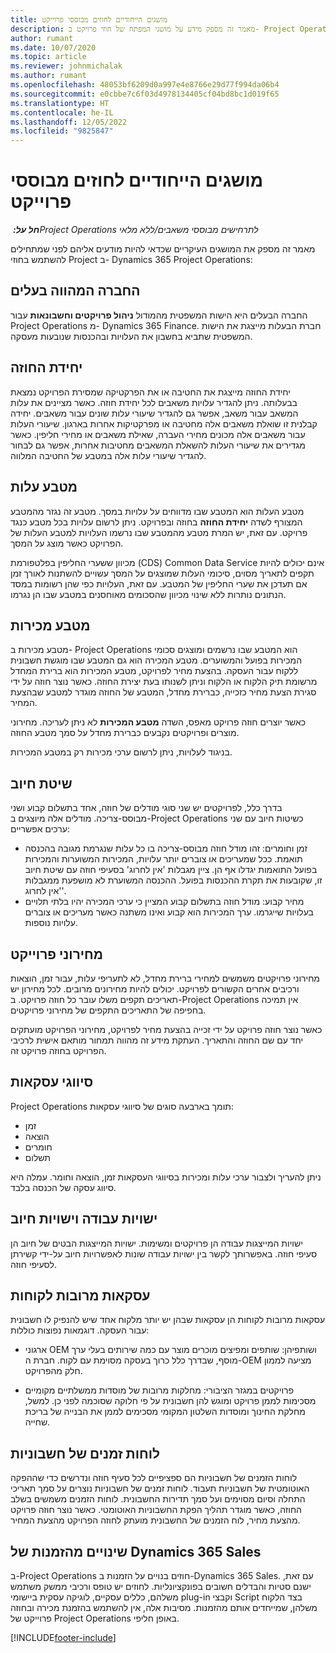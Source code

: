 ```yaml
---
title: מושגים הייחודיים לחוזים מבוססי פרוייקט
description: מאמר זה מספק מידע על מושגי המפתח של חוזי פרויקט ב- Project Operations.
author: rumant
ms.date: 10/07/2020
ms.topic: article
ms.reviewer: johnmichalak
ms.author: rumant
ms.openlocfilehash: 48053bf6209d0a997e4e8766e29d77f994da06b4
ms.sourcegitcommit: e0cbbe7c6f03d4978134405cf04bd8bc1d019f65
ms.translationtype: HT
ms.contentlocale: he-IL
ms.lasthandoff: 12/05/2022
ms.locfileid: "9825847"
---
```

# <a name="concepts-unique-to-project-based-contracts"></a>מושגים הייחודיים לחוזים מבוססי פרוייקט

_**חל על:** ‏Project Operations לתרחישים מבוססי משאבים/ללא מלאי_



מאמר זה מספק את המושגים העיקריים שכדאי להיות מודעים אליהם לפני שמתחילים להשתמש בחוזי Project ב- Dynamics 365 Project Operations:

## <a name="owning-company"></a>החברה המהווה בעלים

החברה הבעלים היא הישות המשפטית מהמודול **ניהול פרויקטים וחשבונאות** עבור Project Operations מ- Dynamics 365 Finance. חברת הבעלות מייצגת את הישות המשפטית שתביא בחשבון את העלויות ובהכנסות שנובעות מעסקה.

## <a name="contracting-unit"></a>יחידת החוזה

יחידת החוזה מייצגת את החטיבה או את הפרקטיקה שמסירת הפרויקט נמצאת בבעלותה. ניתן להגדיר עלויות משאבים לכל יחידת חוזה. כאשר מציינים את עלות המשאב עבור משאב, אפשר גם להגדיר שיעורי עלות שונים עבור משאבים. יחידה קבלנית זו שואלת משאבים אלה מחטיבה או מפרקטיקות אחרות בארגון. שיעורי העלות עבור משאבים אלה מכונים מחירי העברה, שאילת משאבים או מחירי חליפין. כאשר מגדירים את שיעורי העלות להשאלת המשאבים מחטיבות אחרות, אפשר גם לבחור להגדיר שיעורי עלות אלה במטבע של החטיבה המלווה.

## <a name="cost-currency"></a>מטבע עלות

מטבע העלות הוא המטבע שבו מדווחים על עלויות במסך. מטבע זה נגזר מהמטבע המצורף לשדה **יחידת החוזה** בחוזה ובפרויקט. ניתן לרשום עלויות בכל מטבע כנגד פרויקט. עם זאת, יש המרת מטבע מהמטבע שבו נרשמו העלויות למטבע העלות של הפרויקט כאשר מוצג על המסך.

מכיוון ששערי החליפין בפלטפורמת (CDS) Common Data Service אינם יכולים להיות תקפים לתאריך מסוים, סיכומי העלות שמוצגים על המסך עשויים להשתנות לאורך זמן אם תעדכן את שערי החליפין של המטבע. עם זאת, העלויות כפי שהן רשומות במסד הנתונים נותרות ללא שינוי מכיוון שהסכומים מאוחסנים במטבע שבו הן נגרמו.

## <a name="sales-currency"></a>מטבע מכירות

מטבע מכירות ב- Project Operations הוא המטבע שבו נרשמים ומוצגים סכומי המכירות בפועל והמשוערים. מטבע המכירה הוא גם המטבע שבו מוגשת חשבונית ללקוח עבור העסקה. בהצעת מחיר לפרויקט, מטבע המכירות הוא ברירת המחדל מרשומת תיק הלקוח או הלקוח וניתן לשנותו בעת יצירת החוזה. כאשר נוצר חוזה על ידי סגירת הצעת מחיר כזכייה, כברירת מחדל, המטבע של החוזה מוגדר למטבע שבהצעת המחיר.

כאשר יוצרים חוזה פרויקט מאפס, השדה **מטבע המכירות** לא ניתן לעריכה. מחירוני מוצרים ופרויקטים נקבעים כברירת מחדל על סמך מטבע החוזה.

בניגוד לעלויות, ניתן לרשום ערכי מכירות רק במטבע המכירות.

## <a name="billing-method"></a>שיטת חיוב

בדרך כלל, לפרויקטים יש שני סוגי מודלים של חוזה, אחד בתשלום קבוע ושני מבוסס-צריכה. מודלים אלה מיוצגים ב-Project Operations כשיטות חיוב עם שני ערכים אפשריים:

- זמן וחומרים: זהו מודל חוזה מבוסס-צריכה בו כל עלות שנגרמת מגובה בהכנסה תואמת. ככל שמעריכים או צוברים יותר עלויות, המכירות המשוערות והמכירות בפועל התואמות יגדלו אף הן. ציין מגבלות 'אין לחרוג' בסעיפי חוזה עם שיטת חיוב זו, שקובעות את תקרת ההכנסות בפועל. ההכנסה המשוערת לא מושפעת ממגבלות 'אין לחרוג'.
- מחיר קבוע: מודל חוזה בתשלום קבוע המציין כי ערכי המכירה יהיו בלתי תלויים בעלויות שייגרמו. ערך המכירות הוא קבוע ואינו משתנה כאשר מעריכים או צוברים עלויות נוספות.

## <a name="project-price-lists"></a>מחירוני פרוייקט

מחירוני פרויקטים משמשים למחירי ברירת מחדל, לא לתעריפי עלות, עבור זמן, הוצאות ורכיבים אחרים הקשורים לפרויקט. יכולים להיות מחירונים מרובים. לכל מחירון יש תאריכים תקפים משלו עובר כל חוזה פרויקט. ב-Project Operations אין תמיכה בחפיפה של התאריכים התקפים של מחירוני פרויקטים.

כאשר נוצר חוזה פרויקט על ידי זכייה בהצעת מחיר לפרויקט, מחירוני הפרויקט מועתקים יחד עם שם החוזה והתאריך. העתקת מידע זה מהווה תמחור מותאם אישית לרכיבי הפרויקט בחוזה פרויקט זה.

## <a name="transaction-classes"></a>סיווגי עסקאות

Project Operations תומך בארבעה סוגים של סיווגי עסקאות:

- זמן
- הוצאה
- חומרים
- תשלום

ניתן להעריך ולצבור ערכי עלות ומכירות בסיווגי העסקאות זמן, הוצאה וחומר. עמלה היא סיווג עסקה של הכנסה בלבד.

## <a name="work-entities-and-billing-entities"></a>ישויות עבודה וישויות חיוב

ישויות המייצגות עבודה הן פרויקטים ומשימות. ישויות המייצגות הבטים של חיוב הן סעיפי חוזה. באפשרותך לקשר בין ישויות עבודה שונות לאפשרויות חיוב על-ידי קשירתן לסעיפי חוזה.

## <a name="multi-customer-deals"></a>עסקאות מרובות לקוחות

עסקאות מרובות לקוחות הן עסקאות שבהן יש יותר מלקוח אחד שיש להנפיק לו חשבונית עבור העסקה. דוגמאות נפוצות כוללות:

- ארגוני OEM ושותפיהן: שותפים ומפיצים מוכרים מוצר עם כמה שירותים בעלי ערך מוסף, שבדרך כלל כרוך בעסקה מסוימת עם לקוח. חברת ה-OEM מציעה לממון חלק מהפרויקט. 

- פרויקטים במגזר הציבורי: מחלקות מרובות של מוסדות ממשלתיים מקומיים מסכימות לממן פרויקט ומוגש להן חשבונית על פי חלוקה שסוכמה לפני כן. למשל, מחלקת החינוך ומוסדות השלטון המקומי מסכימים לממן את הבנייה של בריכת שחייה.

## <a name="invoice-schedules"></a>לוחות זמנים של חשבוניות

לוחות הזמנים של חשבוניות הם ספציפיים לכל סעיף חוזה ונדרשים כדי שההפקה האוטומטית של חשבוניות תעבוד. לוחות זמנים של חשבוניות נוצרים על סמך תאריכי התחלה וסיום מסוימים ועל סמך תדירות החשבונית. לוחות הזמנים משמשים בשלב החוזה, כאשר מוגדר תהליך הפקת החשבוניות האוטומטי. כאשר נוצר חוזה פרויקט מהצעת מחיר, לוח הזמנים של החשבונית מועתק לחוזה הפרויקט מהצעת המחיר.

## <a name="changes-from-dynamics-365-sales-orders"></a>שינויים מהזמנות של Dynamics 365 Sales

ב-Project Operations חוזים בנויים על הזמנות ב-Dynamics 365 Sales. עם זאת, ישנם סטיות והבדלים חשובים בפונקציונליות. לחוזים יש טופס ורכיבי ממשק משתמש משלהם, כללים עסקיים, לוגיקה עסקית ביישומי plug-in וקבצי Script בצד הלקוח משלהן, שמייחדים אותם מהזמנות. מסיבות אלה, אין להשתמש בהזמנת מכירה ובחוזה פרוייקט של Project Operations באופן חליפי.


[!INCLUDE[footer-include](../includes/footer-banner.md)]
